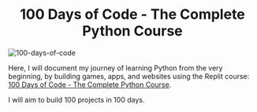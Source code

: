 <h1 align="center">100 Days of Code - The Complete Python Course
</h1>

![100-days-of-code](https://cdn.analyticsvidhya.com/wp-content/uploads/2020/02/python.gif)

Here, I will document my journey of learning Python from the very beginning, by building games, apps, and websites using the Replit course: [100 Days of Code - The Complete Python Course](https://replit.com/learn/100-days-of-python).

I will aim to build 100 projects in 100 days.
